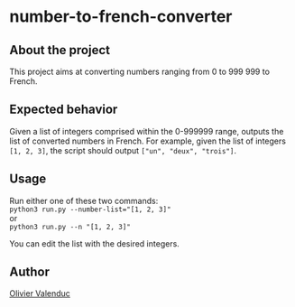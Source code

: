 # number-to-french-converter
## About the project
This project aims at converting numbers ranging from 0 to 999 999 to French.

## Expected behavior
Given a list of integers comprised within the 0-999999 range, outputs the list of converted numbers in French.
For example, given the list of integers `[1, 2, 3]`, the script should output `["un", "deux", "trois"]`.

## Usage
Run either one of these two commands:\
`python3 run.py --number-list="[1, 2, 3]"`\
or\
`python3 run.py --n "[1, 2, 3]"`

You can edit the list with the desired integers.

## Author
[Olivier Valenduc](https://github.com/oli2v)